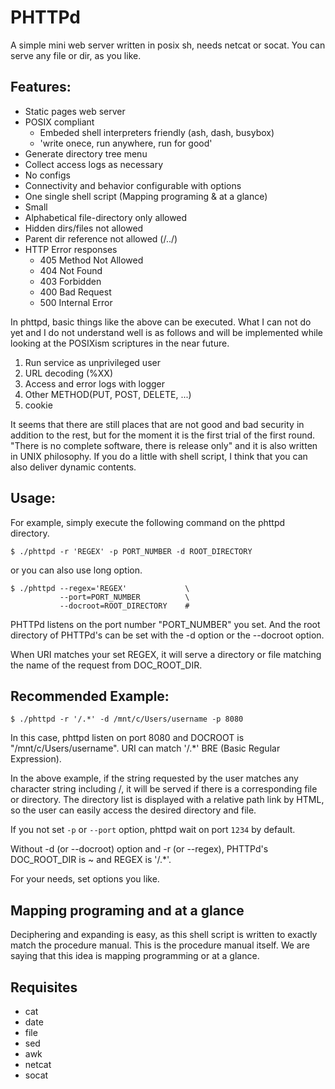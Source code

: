 # PHTTPd
A simple mini web server written in posix sh, needs netcat or socat. You can serve any file or dir, as you like.

## Features:

- Static pages web server 
- POSIX compliant
    - Embeded shell interpreters friendly (ash, dash, busybox)
    - 'write onece, run anywhere, run for good'
- Generate directory tree menu
- Collect access logs as necessary
- No configs
- Connectivity and behavior configurable with options
- One single shell script (Mapping programing & at a glance)
- Small
- Alphabetical file-directory only allowed
- Hidden dirs/files not allowed
- Parent dir reference not allowed (/../)
- HTTP Error responses
    - 405 Method Not Allowed
    - 404 Not Found
    - 403 Forbidden
    - 400 Bad Request
    - 500 Internal Error

In phttpd, basic things like the above can be executed. What I can not do yet and I do not understand well is as follows and will be implemented while looking at the POSIXism scriptures in the near future.

1. Run service as unprivileged user
2. URL decoding (%XX)
3. Access and error logs with logger
4. Other METHOD(PUT, POST, DELETE, ...)
6. cookie

It seems that there are still places that are not good and bad security in addition to the rest, but for the moment it is the first trial of the first round. "There is no complete software, there is release only" and it is also written in UNIX philosophy. If you do a little with shell script, I think that you can also deliver dynamic contents.

## Usage:

For example, simply execute the following command on the phttpd directory.

```
$ ./phttpd -r 'REGEX' -p PORT_NUMBER -d ROOT_DIRECTORY
```
or you can also use long option.

```
$ ./phttpd --regex='REGEX'             \
           --port=PORT_NUMBER          \
           --docroot=ROOT_DIRECTORY    #
```
PHTTPd listens on the port number "PORT_NUMBER" you set. And the root directory of PHTTPd's can be set with the -d option or the --docroot option. 

When URI matches your set REGEX, it will serve a directory or file matching the name of the request from DOC_ROOT_DIR.

## Recommended Example:
```
$ ./phttpd -r '/.*' -d /mnt/c/Users/username -p 8080
```
In this case, phttpd listen on port 8080 and DOCROOT is "/mnt/c/Users/username". URI can match '/.*' BRE (Basic Regular Expression). 

In the above example, if the string requested by the user matches any character string including /, it will be served if there is a corresponding file or directory. The directory list is displayed with a relative path link by HTML, so the user can easily access the desired directory and file.

If you not set `-p` or `--port` option, phttpd wait on port `1234` by default.

Without -d (or --docroot) option and -r (or --regex), PHTTPd's DOC_ROOT_DIR is ~ and REGEX is '/.*'. 

For your needs, set options you like.

## Mapping programing and at a glance

Deciphering and expanding is easy, as this shell script is written to exactly match the procedure manual. This is the procedure manual itself. We are saying that this idea is mapping programming or at a glance.

## Requisites

* cat
* date
* file
* sed
* awk
* netcat
* socat